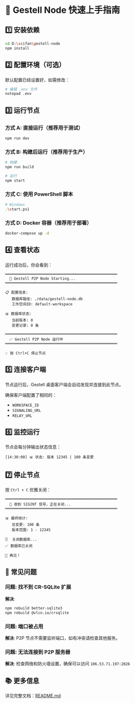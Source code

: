 # 🚀 Gestell Node 快速上手指南

## 1️⃣ 安装依赖

```bash
cd D:\scifan\gestell-node
npm install
```

## 2️⃣ 配置环境（可选）

默认配置已经设置好，如需修改：

```bash
# 编辑 .env 文件
notepad .env
```

## 3️⃣ 运行节点

### 方式 A: 直接运行（推荐用于测试）

```bash
npm run dev
```

### 方式 B: 构建后运行（推荐用于生产）

```bash
# 构建
npm run build

# 运行
npm start
```

### 方式 C: 使用 PowerShell 脚本

```bash
# Windows
.\start.ps1
```

### 方式 D: Docker 容器（推荐用于部署）

```bash
docker-compose up -d
```

## 4️⃣ 查看状态

运行成功后，你会看到：

```
═══════════════════════════════════════════════════
  🚀 Gestell P2P Node Starting...  
═══════════════════════════════════════════════════

📋 配置信息:
   数据库路径: ./data/gestell-node.db
   工作空间ID: default-workspace

📊 数据库状态:
   当前版本: 0
   变更记录: 0 条

═══════════════════════════════════════════════════
  ✅ Gestell P2P Node 运行中  
═══════════════════════════════════════════════════

💡 按 Ctrl+C 停止节点
```

## 5️⃣ 连接客户端

节点运行后，Gestell 桌面客户端会自动发现并连接到此节点。

确保客户端配置了相同的：
- `WORKSPACE_ID`
- `SIGNALING_URL`
- `RELAY_URL`

## 6️⃣ 监控运行

节点会每分钟输出状态信息：

```
[14:30:00] 📊 状态: 版本 12345 | 100 条变更
```

## 7️⃣ 停止节点

按 `Ctrl + C` 优雅关闭：

```
═══════════════════════════════════════════════════
  🛑 收到 SIGINT 信号，正在关闭...  
═══════════════════════════════════════════════════

📊 最终统计:
   总变更: 100 条
   版本范围: 1 - 12345

🗄️  关闭数据库...
✅ 数据库已关闭

👋 再见！
```

## 🐛 常见问题

### 问题: 找不到 CR-SQLite 扩展

**解决**:
```bash
npm rebuild better-sqlite3
npm rebuild @vlcn.io/crsqlite
```

### 问题: 端口被占用

**解决**: P2P 节点不需要监听端口，如有冲突请检查其他服务。

### 问题: 无法连接到 P2P 服务器

**解决**: 检查网络和防火墙设置，确保可以访问 `106.53.71.197:2026`

## 📚 更多信息

详见完整文档：[README.md](./README.md)
